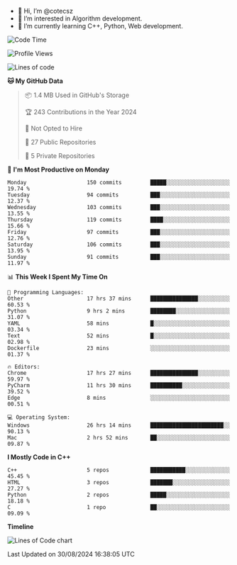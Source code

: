 - 👋 Hi, I’m @cotecsz
- 👀 I’m interested in Algorithm development.
- 🌱 I’m currently learning C++, Python, Web development.

<!---
cotecsz/cotecsz is a ✨ special ✨ repository because its `README.md` (this file) appears on your GitHub profile.
You can click the Preview link to take a look at your changes.
--->

<!--START_SECTION:waka-->
![Code Time](http://img.shields.io/badge/Code%20Time-1%2C630%20hrs%2011%20mins-blue)

![Profile Views](http://img.shields.io/badge/Profile%20Views-1-blue)

![Lines of code](https://img.shields.io/badge/From%20Hello%20World%20I%27ve%20Written-1.2%20million%20lines%20of%20code-blue)

**🐱 My GitHub Data** 

> 📦 1.4 MB Used in GitHub's Storage 
 > 
> 🏆 243 Contributions in the Year 2024
 > 
> 🚫 Not Opted to Hire
 > 
> 📜 27 Public Repositories 
 > 
> 🔑 5 Private Repositories 
 > 
📅 **I'm Most Productive on Monday** 

```text
Monday                   150 commits         █████░░░░░░░░░░░░░░░░░░░░   19.74 % 
Tuesday                  94 commits          ███░░░░░░░░░░░░░░░░░░░░░░   12.37 % 
Wednesday                103 commits         ███░░░░░░░░░░░░░░░░░░░░░░   13.55 % 
Thursday                 119 commits         ████░░░░░░░░░░░░░░░░░░░░░   15.66 % 
Friday                   97 commits          ███░░░░░░░░░░░░░░░░░░░░░░   12.76 % 
Saturday                 106 commits         ███░░░░░░░░░░░░░░░░░░░░░░   13.95 % 
Sunday                   91 commits          ███░░░░░░░░░░░░░░░░░░░░░░   11.97 % 
```


📊 **This Week I Spent My Time On** 

```text
💬 Programming Languages: 
Other                    17 hrs 37 mins      ███████████████░░░░░░░░░░   60.53 % 
Python                   9 hrs 2 mins        ████████░░░░░░░░░░░░░░░░░   31.07 % 
YAML                     58 mins             █░░░░░░░░░░░░░░░░░░░░░░░░   03.34 % 
Text                     52 mins             █░░░░░░░░░░░░░░░░░░░░░░░░   02.98 % 
Dockerfile               23 mins             ░░░░░░░░░░░░░░░░░░░░░░░░░   01.37 % 

🔥 Editors: 
Chrome                   17 hrs 27 mins      ███████████████░░░░░░░░░░   59.97 % 
PyCharm                  11 hrs 30 mins      ██████████░░░░░░░░░░░░░░░   39.52 % 
Edge                     8 mins              ░░░░░░░░░░░░░░░░░░░░░░░░░   00.51 % 

💻 Operating System: 
Windows                  26 hrs 14 mins      ███████████████████████░░   90.13 % 
Mac                      2 hrs 52 mins       ██░░░░░░░░░░░░░░░░░░░░░░░   09.87 % 
```

**I Mostly Code in C++** 

```text
C++                      5 repos             ███████████░░░░░░░░░░░░░░   45.45 % 
HTML                     3 repos             ███████░░░░░░░░░░░░░░░░░░   27.27 % 
Python                   2 repos             █████░░░░░░░░░░░░░░░░░░░░   18.18 % 
C                        1 repo              ██░░░░░░░░░░░░░░░░░░░░░░░   09.09 % 
```



**Timeline**

![Lines of Code chart](https://raw.githubusercontent.com/cotecsz/cotecsz/master/assets/bar_graph.png)


 Last Updated on 30/08/2024 16:38:05 UTC
<!--END_SECTION:waka-->
